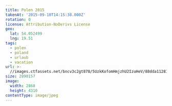 ```yaml
---
title: Polen 2015
takenAt: '2015-09-10T14:15:38.000Z'
rotation: 0
license: Attribution-NoDerivs License
geo:
  lat: 54.052499
  lng: 19.51
tags:
  - polen
  - poland
  - urlaub
  - vacation
url: >-
  //images.ctfassets.net/bncv3c2gt878/5UzkKofomHmjzhU2IzuHeV/88dda112813b1fa13d7ee9bf36e3d8cb/polen-2015_25836813092_o
size: 2890157
image:
  width: 2868
  height: 4310
contentType: image/jpeg
---
```


